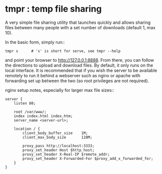 tmpr : temp file sharing
=========================

A very simple file sharing utility that launches quickly and allows sharing
files between many people with a set number of downloads (default 1, max 10).

In the basic form, simply run::

    tmpr s      # 's' is short for serve, see tmpr --help

and point your browser to http://127.0.0.1:8888.  From there, you can follow
the directions to upload and download files.  By default, it only runs on the
local interface. It is recommended that if you wish the server to be available
remotely to run it behind a webserver such as nginx or apache with forwarding
set up between the two (so root privileges are not required).

nginx setup notes, especially for larger max file sizes::

    server {
        listen 80;

        root /var/www/;
        index index.html index.htm;
        server_name <server-url>;

        location / {
            client_body_buffer_size    1M;
            client_max_body_size       128M;

            proxy_pass http://localhost:3333;
            proxy_set_header Host $http_host;
            proxy_set_header X-Real-IP $remote_addr;
            proxy_set_header X-Forwarded-For $proxy_add_x_forwarded_for;
        }
    }
